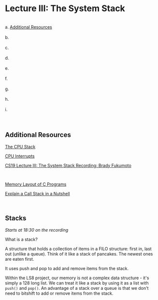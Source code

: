 # Lecture III: The System Stack

<br> a. [Additional Resources](#Additional-Resources)   
<br> b. [](#)  
<br> c. [](#)   
<br> d. [](#)   
<br> e. [](#)   
<br> f. [](#)   
<br> g. [](#)   
<br> h. [](#)   
<br> i. [](#)   
<br>
<br>


## Additional Resources

[The CPU Stack](https://youtu.be/vAy5rXxUwoc)  

[CPU Interrupts](https://youtu.be/w3gDDg_kORk)  

[CS19 Lecture III: The System Stack Recording: Brady Fukumoto](https://www.youtube.com/watch?v=nCghJadoRYU&feature=youtu.be)

<br>

[Memory Layout of C Programs](https://www.geeksforgeeks.org/memory-layout-of-c-program/)  

[Explain a Call Stack in a Nutshell](https://stackoverflow.com/questions/10057443/explain-the-concept-of-a-stack-frame-in-a-nutshell)  


<br>

## Stacks

_Starts at 18:30 on the recording_

What is a stack?

A structure that holds a collection of items in a FILO structure: first in, last out (unlike a queue). Think of it like a stack of pancakes. The newest ones are eaten first.

It uses push and pop to add and remove items from the stack.

Within the LS8 project, our memory is not a complex data structure - it's simply a 128 long list. We can treat it like a stack by using it as a list with `push()` and `pop()`. An advantage of a stack over a queue is that we don't need to bitshift to add or remove items from the stack.














